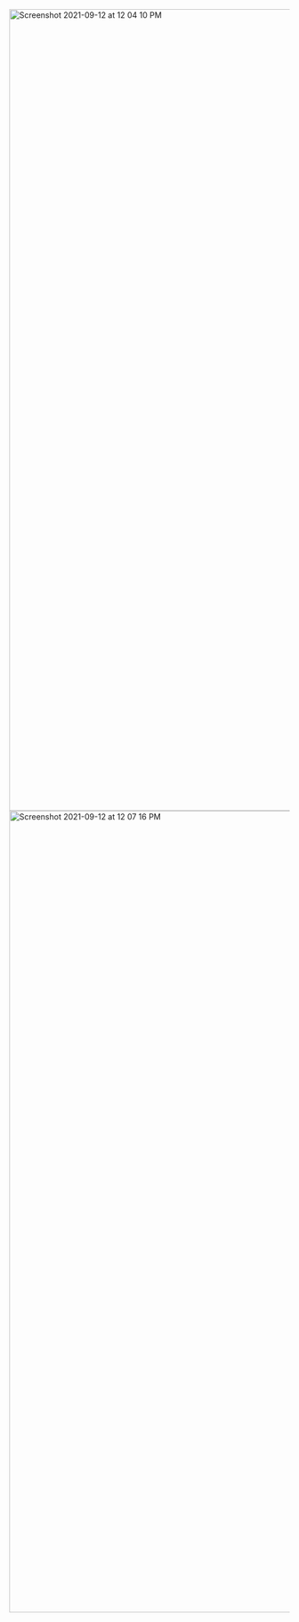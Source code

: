 <img width="1440" alt="Screenshot 2021-09-12 at 12 04 10 PM" src="https://user-images.githubusercontent.com/86589400/132983490-3682b621-1572-441c-8236-e4d1b152df5e.png">
<img width="1440" alt="Screenshot 2021-09-12 at 12 07 16 PM" src="https://user-images.githubusercontent.com/86589400/132983553-96bb75a4-5269-4673-8632-a36ae39239e8.png">

